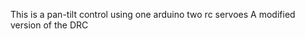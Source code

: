 This is a pan-tilt control using
  one arduino 
  two rc servoes
  A modified version of the DRC
  

  

